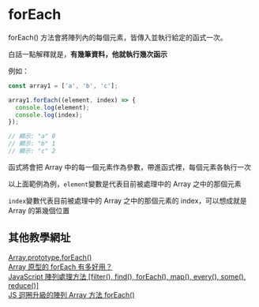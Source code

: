 # forEach

forEach() 方法會將陣列內的每個元素，皆傳入並執行給定的函式一次。

白話一點解釋就是，**有幾筆資料，他就執行幾次函示**

例如：

``` js
const array1 = ['a', 'b', 'c'];

array1.forEach((element, index) => {
  console.log(element);
  console.log(index);
});

// 顯示: "a" 0
// 顯示: "b" 1
// 顯示: "c" 2
```

函式將會把 Array 中的每一個元素作為參數，帶進函式裡，每個元素各執行一次

以上面範例為例，`element`變數是代表目前被處理中的 Array 之中的那個元素

`index`變數代表目前被處理中的 Array 之中的那個元素的 index，可以想成就是 Array 的第幾個位置

## 其他教學網址

[Array.prototype.forEach()](https://developer.mozilla.org/zh-TW/docs/Web/JavaScript/Reference/Global_Objects/Array/forEach)<br />
[Array 原型的 forEach 有多好用？](https://medium.com/@realdennis/array-%E5%8E%9F%E5%9E%8B%E7%9A%84-foreach-%E6%9C%89%E5%A4%9A%E5%A5%BD%E7%94%A8-%E5%AD%B8%E6%9C%83%E9%AB%98%E9%9A%8E%E5%87%BD%E6%95%B8%E4%B9%8B%E5%BE%8C%E9%83%BD%E4%B8%8D%E6%83%B3%E5%AF%AB-javascript-%E4%BB%A5%E5%A4%96%E7%9A%84%E7%A8%8B%E5%BC%8F%E8%AA%9E%E8%A8%80%E4%BA%86-dc4b594a045a)<br />
[JavaScript 陣列處理方法 [filter(), find(), forEach(), map(), every(), some(), reduce()]](https://wcc723.github.io/javascript/2017/06/29/es6-native-array/)<br />
[JS 迴圈升級的陣列 Array 方法 forEach()](https://ithelp.ithome.com.tw/articles/10228571)